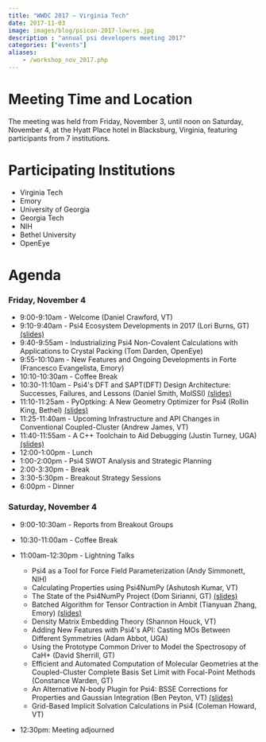 ```yaml
---
title: "WWDC 2017 — Virginia Tech"
date: 2017-11-03
image: images/blog/psicon-2017-lowres.jpg
description : "annual psi developers meeting 2017"
categories: ["events"]
aliases:
    - /workshop_nov_2017.php
---
```


# Meeting Time and Location

The meeting was held from  Friday, November 3, until noon on
Saturday, November 4, at the Hyatt Place hotel in Blacksburg, Virginia,
featuring participants from 7 institutions.

# Participating Institutions

* Virginia Tech
* Emory
* University of Georgia
* Georgia Tech
* NIH
* Bethel University
* OpenEye

# Agenda

### Friday, November 4

* 9:00-9:10am - Welcome (Daniel Crawford, VT)
* 9:10-9:40am - Psi4 Ecosystem Developments in 2017 (Lori Burns, GT) [(slides)](https://github.com/psi4/PsiCon2020/blob/master/PsiCon2017/PsiWWDC_Nov2017_LAB.pdf)
* 9:40-9:55am - Industrializing Psi4 Non-Covalent Calculations with Applications to Crystal Packing (Tom Darden, OpenEye)
* 9:55-10:10am - New Features and Ongoing Developments in Forte (Francesco Evangelista, Emory)
* 10:10-10:30am - Coffee Break
* 10:30-11:10am - Psi4's DFT and SAPT(DFT) Design Architecture: Successes, Failures, and Lessons (Daniel Smith, MolSSI) [(slides)](https://github.com/psi4/PsiCon2020/blob/master/PsiCon2017/DGAS-DFT-2017.pdf)
* 11:10-11:25am - PyOptking: A New Geometry Optimizer for Psi4 (Rollin King, Bethel) [(slides)](https://github.com/psi4/PsiCon2020/blob/master/PsiCon2017/king-opt-2017.pdf)
* 11:25-11:40am - Upcoming Infrastructure and API Changes in Conventional Coupled-Cluster (Andrew James, VT)
* 11:40-11:55am - A C++ Toolchain to Aid Debugging (Justin Turney, UGA) [(slides)](https://github.com/psi4/PsiCon2020/blob/master/PsiCon2017/Turney-C%2B%2B.pdf)
* 12:00-1:00pm - Lunch
* 1:00-2:00pm - Psi4 SWOT Analysis and Strategic Planning
* 2:00-3:30pm - Break
* 3:30-5:30pm - Breakout Strategy Sessions
* 6:00pm - Dinner

### Saturday, November 4

* 9:00-10:30am - Reports from Breakout Groups
* 10:30-11:00am - Coffee Break
* 11:00am-12:30pm - Lightning Talks

    * Psi4 as a Tool for Force Field Parameterization (Andy Simmonett, NIH)
    * Calculating Properties using Psi4NumPy (Ashutosh Kumar, VT)
    * The State of the Psi4NumPy Project (Dom Sirianni, GT) [(slides)](https://github.com/psi4/PsiCon2020/blob/master/PsiCon2017/sirianni-psi4numpy-2017.pdf)
    * Batched Algorithm for Tensor Contraction in Ambit (Tianyuan Zhang, Emory) [(slides)](https://github.com/psi4/PsiCon2020/blob/master/PsiCon2017/zhang-ambit-2017.pdf)
    * Density Matrix Embedding Theory (Shannon Houck, VT)
    * Adding New Features with Psi4's API: Casting MOs Between Different Symmetries (Adam Abbot, UGA)
    * Using the Prototype Common Driver to Model the Spectrosopy of CaH+ (David Sherrill, GT)
    * Efficient and Automated Computation of Molecular Geometries at the Coupled-Cluster Complete Basis Set Limit with Focal-Point Methods (Constance Warden, GT)
    * An Alternative N-body Plugin for Psi4: BSSE Corrections for Properties and Gaussian Integration (Ben Peyton, VT) [(slides)](https://github.com/psi4/PsiCon2020/blob/master/PsiCon2017/peyton-nbody-2017.pdf)
    * Grid-Based Implicit Solvation Calculations in Psi4 (Coleman Howard, VT) 

* 12:30pm: Meeting adjourned
